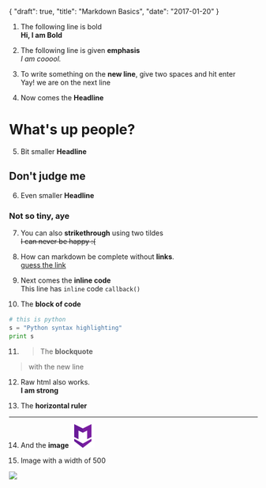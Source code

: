 {
    "draft": true,
    "title": "Markdown Basics",
    "date": "2017-01-20"
}

1. The following line is bold  
**Hi, I am Bold**

2. The following line is given **emphasis**  
*I am cooool.*

3. To write something on the **new line**, give two spaces and hit enter  
Yay! we are on the next line

4. Now comes the **Headline**
# What's up people?

5. Bit smaller **Headline**
## Don't judge me

6. Even smaller **Headline**
### Not so tiny, aye

7. You can also **strikethrough** using two tildes  
~~I can never be happy :(~~

8. How can markdown be complete without **links**.  
[guess the link](https://www.google.com)

9. Next comes the **inline code**  
This line has `inline` code `callback()`

10. The **block of code**  
```python
# this is python
s = "Python syntax highlighting"
print s
```

11. > The **blockquote**  
> with the new line

12. Raw html also works.  
<strong>I am strong</strong>

13. The **horizontal ruler**  
---

14. And the **image**
![alt text](https://github.com/adam-p/markdown-here/raw/master/src/common/images/icon48.png "Logo Title Text 1")

15. Image with a width of 500  

<img src="http://localhost:1313/images/dexter.png" width="500">